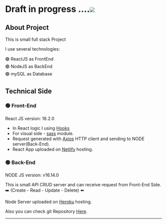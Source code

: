 # Draft in progress ....![](https://i.imgur.com/hkpQOyy.gif)



## About Project


This is small full stack Project

I use several technologies:

:green_circle: ReactJS as FrontEnd<br/>:green_circle: NodeJS as BackEnd<br/>:green_circle: mySQL as Database





## Technical Side


### :green_circle: Front-End 

React JS version: 18.2.0

- In React logic I using [Hooks](https://reactjs.org/docs/hooks-intro.html) 
- For visual side - [sass](https://sass-lang.com/) module. 
- Request generated with [Axios](https://axios-http.com/docs/intro) HTTP client and sending to NODE server(Back-End).
- React App uploaded on [Netlify](https://productlistcrud.netlify.app/) hosting.


### :green_circle: Back-End

NODE JS version: v16.14.0

This is small API CRUD server and can receive request from Front-End Side. <br/>:arrow_right: (Create - Read - Update - Delete) 	:arrow_left:

Node Server uploaded on [Heroku](https://nodeapicrud.herokuapp.com/) hosting.

Also you can check git Repository [Here](https://github.com/bladwing/nodecrudapi).

---